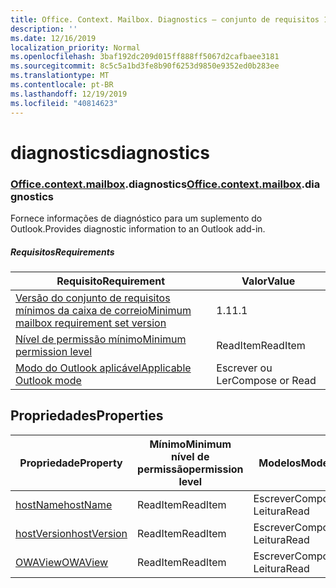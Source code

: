 ```yaml
---
title: Office. Context. Mailbox. Diagnostics – conjunto de requisitos 1,7
description: ''
ms.date: 12/16/2019
localization_priority: Normal
ms.openlocfilehash: 3baf192dc209d015ff888ff5067d2cafbaee3181
ms.sourcegitcommit: 8c5c5a1bd3fe8b90f6253d9850e9352ed0b283ee
ms.translationtype: MT
ms.contentlocale: pt-BR
ms.lasthandoff: 12/19/2019
ms.locfileid: "40814623"
---
```

# <a name="diagnostics"></a><span data-ttu-id="d7cf8-102">diagnostics</span><span class="sxs-lookup"><span data-stu-id="d7cf8-102">diagnostics</span></span>

### <a name="officeofficemdcontextofficecontextmdmailboxofficecontextmailboxmddiagnostics"></a><span data-ttu-id="d7cf8-103">[Office](office.md)[.context](office.context.md)[.mailbox](office.context.mailbox.md).diagnostics</span><span class="sxs-lookup"><span data-stu-id="d7cf8-103">[Office](office.md)[.context](office.context.md)[.mailbox](office.context.mailbox.md).diagnostics</span></span>

<span data-ttu-id="d7cf8-104">Fornece informações de diagnóstico para um suplemento do Outlook.</span><span class="sxs-lookup"><span data-stu-id="d7cf8-104">Provides diagnostic information to an Outlook add-in.</span></span>

##### <a name="requirements"></a><span data-ttu-id="d7cf8-105">Requisitos</span><span class="sxs-lookup"><span data-stu-id="d7cf8-105">Requirements</span></span>

|<span data-ttu-id="d7cf8-106">Requisito</span><span class="sxs-lookup"><span data-stu-id="d7cf8-106">Requirement</span></span>| <span data-ttu-id="d7cf8-107">Valor</span><span class="sxs-lookup"><span data-stu-id="d7cf8-107">Value</span></span>|
|---|---|
|[<span data-ttu-id="d7cf8-108">Versão do conjunto de requisitos mínimos da caixa de correio</span><span class="sxs-lookup"><span data-stu-id="d7cf8-108">Minimum mailbox requirement set version</span></span>](../../requirement-sets/outlook-api-requirement-sets.md)| <span data-ttu-id="d7cf8-109">1.1</span><span class="sxs-lookup"><span data-stu-id="d7cf8-109">1.1</span></span>|
|[<span data-ttu-id="d7cf8-110">Nível de permissão mínimo</span><span class="sxs-lookup"><span data-stu-id="d7cf8-110">Minimum permission level</span></span>](/outlook/add-ins/understanding-outlook-add-in-permissions)| <span data-ttu-id="d7cf8-111">ReadItem</span><span class="sxs-lookup"><span data-stu-id="d7cf8-111">ReadItem</span></span>|
|[<span data-ttu-id="d7cf8-112">Modo do Outlook aplicável</span><span class="sxs-lookup"><span data-stu-id="d7cf8-112">Applicable Outlook mode</span></span>](/outlook/add-ins/#extension-points)| <span data-ttu-id="d7cf8-113">Escrever ou Ler</span><span class="sxs-lookup"><span data-stu-id="d7cf8-113">Compose or Read</span></span>|

## <a name="properties"></a><span data-ttu-id="d7cf8-114">Propriedades</span><span class="sxs-lookup"><span data-stu-id="d7cf8-114">Properties</span></span>

| <span data-ttu-id="d7cf8-115">Propriedade</span><span class="sxs-lookup"><span data-stu-id="d7cf8-115">Property</span></span> | <span data-ttu-id="d7cf8-116">Mínimo</span><span class="sxs-lookup"><span data-stu-id="d7cf8-116">Minimum</span></span><br><span data-ttu-id="d7cf8-117">nível de permissão</span><span class="sxs-lookup"><span data-stu-id="d7cf8-117">permission level</span></span> | <span data-ttu-id="d7cf8-118">Modelos</span><span class="sxs-lookup"><span data-stu-id="d7cf8-118">Modes</span></span> | <span data-ttu-id="d7cf8-119">Tipo de retorno</span><span class="sxs-lookup"><span data-stu-id="d7cf8-119">Return type</span></span> | <span data-ttu-id="d7cf8-120">Mínimo</span><span class="sxs-lookup"><span data-stu-id="d7cf8-120">Minimum</span></span><br><span data-ttu-id="d7cf8-121">conjunto de requisitos</span><span class="sxs-lookup"><span data-stu-id="d7cf8-121">requirement set</span></span> |
|---|---|---|---|:---:|
| [<span data-ttu-id="d7cf8-122">hostName</span><span class="sxs-lookup"><span data-stu-id="d7cf8-122">hostName</span></span>](/javascript/api/outlook/office.diagnostics?view=outlook-js-1.7#hostname) | <span data-ttu-id="d7cf8-123">ReadItem</span><span class="sxs-lookup"><span data-stu-id="d7cf8-123">ReadItem</span></span> | <span data-ttu-id="d7cf8-124">Escrever</span><span class="sxs-lookup"><span data-stu-id="d7cf8-124">Compose</span></span><br><span data-ttu-id="d7cf8-125">Leitura</span><span class="sxs-lookup"><span data-stu-id="d7cf8-125">Read</span></span> | <span data-ttu-id="d7cf8-126">String</span><span class="sxs-lookup"><span data-stu-id="d7cf8-126">String</span></span> | [<span data-ttu-id="d7cf8-127">1.1</span><span class="sxs-lookup"><span data-stu-id="d7cf8-127">1.1</span></span>](../requirement-set-1.1/outlook-requirement-set-1.1.md) |
| [<span data-ttu-id="d7cf8-128">hostVersion</span><span class="sxs-lookup"><span data-stu-id="d7cf8-128">hostVersion</span></span>](/javascript/api/outlook/office.diagnostics?view=outlook-js-1.7#hostversion) | <span data-ttu-id="d7cf8-129">ReadItem</span><span class="sxs-lookup"><span data-stu-id="d7cf8-129">ReadItem</span></span> | <span data-ttu-id="d7cf8-130">Escrever</span><span class="sxs-lookup"><span data-stu-id="d7cf8-130">Compose</span></span><br><span data-ttu-id="d7cf8-131">Leitura</span><span class="sxs-lookup"><span data-stu-id="d7cf8-131">Read</span></span> | <span data-ttu-id="d7cf8-132">String</span><span class="sxs-lookup"><span data-stu-id="d7cf8-132">String</span></span> | [<span data-ttu-id="d7cf8-133">1.1</span><span class="sxs-lookup"><span data-stu-id="d7cf8-133">1.1</span></span>](../requirement-set-1.1/outlook-requirement-set-1.1.md) |
| [<span data-ttu-id="d7cf8-134">OWAView</span><span class="sxs-lookup"><span data-stu-id="d7cf8-134">OWAView</span></span>](/javascript/api/outlook/office.diagnostics?view=outlook-js-1.7#owaview) | <span data-ttu-id="d7cf8-135">ReadItem</span><span class="sxs-lookup"><span data-stu-id="d7cf8-135">ReadItem</span></span> | <span data-ttu-id="d7cf8-136">Escrever</span><span class="sxs-lookup"><span data-stu-id="d7cf8-136">Compose</span></span><br><span data-ttu-id="d7cf8-137">Leitura</span><span class="sxs-lookup"><span data-stu-id="d7cf8-137">Read</span></span> | <span data-ttu-id="d7cf8-138">String</span><span class="sxs-lookup"><span data-stu-id="d7cf8-138">String</span></span> | [<span data-ttu-id="d7cf8-139">1.1</span><span class="sxs-lookup"><span data-stu-id="d7cf8-139">1.1</span></span>](../requirement-set-1.1/outlook-requirement-set-1.1.md) |

